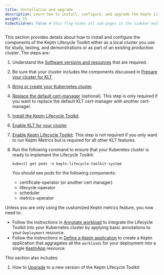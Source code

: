 ```yaml
---
title: Installation and upgrade
description: Learn how to install, configure, and upgrade the Keptn Lifecycle Toolkit
weight: 15
hidechildren: false # this flag hides all sub-pages in the sidebar-multicard.html
---
```


This section provides details about how to install and configure
the components of the Keptn Lifecycle Toolkit
either as a local cluster you use for study, testing, and demonstrations
or as part of an existing production cluster.
The steps are:

1. Understand the [Software versions and resources](reqs.md)
   that are required.
1. Be sure that your cluster includes the components discussed in
   [Prepare your cluster for KLT](../../install/k8s.md/#prepare-your-cluster-for-klt).
1. [Bring or create your Kubernetes cluster](k8s.md).
1. [Replace the default cert-manager](cert-manager.md) (optional).
   This step is only required if you want to replace
   the default KLT cert-manager with another cert-manager.
1. [Install the Keptn Lifecycle Toolkit](install.md).
1. [Enable KLT for your cluster](install.md/#enable-klt-for-your-cluster)
1. [Enable Keptn Lifecycle Toolkit](install.md/#enable-klt-for-your-cluster).
   This step is not required if you only want to run Keptn Metrics
   but is required for all other KLT features.

1. Run the following command to ensure that your Kuberetes cluster
   is ready to implement the Lifecycle Toolkit:

   ```shell
   kubectl get pods -n keptn-lifecycle-toolkit-system
   ```

   You should see pods for the following components:
   - certificate-operator (or another cert manager)
   - lifecycle-operator
   - scheduler
   - metrics-operator

Unless you are only using the customized Keptn metrics feature,
you now need to:

- Follow the instructions in
  [Annotate workload](../../implementing/integrate/#basic-annotations)
  to integrate the Lifecycle Toolkit into your Kubernetes cluster
  by applying basic annotations to your `Deployment` resource.
- Follow the instructions in
  [Define a Keptn application](../../implementing/integrate/#define-a-keptn-application)
  to create a Keptn application that aggragates
  all the `workloads` for your deployment into a single
  [KeptnApp](../../yaml-crd-ref/app) resource.

This section also includes:

1. How to [Upgrade](upgrade.md)
   to a new version of the Keptn Lifecycle Toolkit
